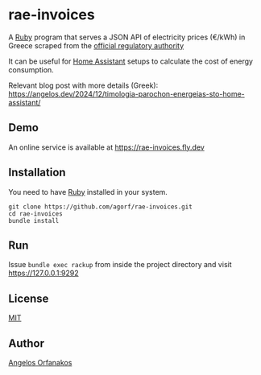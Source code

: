 # rae-invoices

A [Ruby][] program that serves a JSON API of electricity prices (€/kWh) in Greece scraped from the [official regulatory authority](https://energycost.gr/)

It can be useful for [Home Assistant][ha] setups to calculate the cost of energy consumption.

Relevant blog post with more details (Greek): <https://angelos.dev/2024/12/timologia-parochon-energeias-sto-home-assistant/>

[ruby]: https://www.ruby-lang.org/en/
[ha]: https://www.home-assistant.io/

## Demo

An online service is available at <https://rae-invoices.fly.dev>

## Installation

You need to have [Ruby][] installed in your system.

```shell
git clone https://github.com/agorf/rae-invoices.git
cd rae-invoices
bundle install
```

## Run

Issue `bundle exec rackup` from inside the project directory and visit <https://127.0.0.1:9292>

## License

[MIT](https://github.com/agorf/greeklish_iso843/blob/master/LICENSE.txt)

## Author

[Angelos Orfanakos](https://angelos.dev/)
